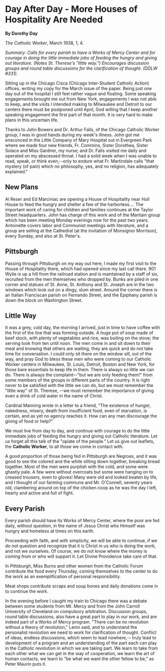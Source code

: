 Day After Day - More Houses of Hospitality Are Needed
=====================================================

**By Dorothy Day**

*The Catholic Worker*, March 1938, 1, 4.

*Summary: Calls for every parish to have a Works of Mercy Center and for
courage in doing the little immediate jobs of feeding the hungry and
giving out literature. (Notes St. Therese's "little way.") Encourages
discussion groups and round table discussions for the clarification of
thought. (DDLW \#331).*

Sitting up in the Chicago Cisca (Chicago Inter-Student Catholic Action)
offices, writing my copy for the March issue of the paper. Being just
one day out of the hospital I still feel rather vague and floating. Some
speaking engagements brought me out from New York, engagements I was not
able to keep, and the visits I intended making to Milwaukee and Detroit
to our centers there must be postponed until April, God willing that I
keep another speaking engagement the first part of that month. It is
very hard to make plans in this uncertain life.

Thanks to John Bowers and Dr. Arthur Falls, of the Chicago Catholic
Worker group, I was in good hands during my week's illness. John got me
ensconced in the Little Company of Mary Hospital out in Evergreen Park
where we made four new friends, Fr. Commins, Sister Dorothea, Sister
Solace and Miss Gardner, my nurse; and Dr. Falls visited me daily and
operated on my abscessed throat. I had a solid week when I was unable to
read, speak, or think even,--only to endure what Fr. Martindale calls
"that mystery (of pain) which no philosophy, yes, and no religion, has
adequately explained."

New Plans
---------

Al Reser and Ed Marciniac are opening a House of Hospitality near Hull
House to feed the hungry and shelter a few of the harborless…. The
important work of caring for children and families continues at the
Taylor Street headquarters. John has charge of this work and of the
Maritain group which has been meeting Monday evenings now for the past
two years. Antoinette covers labor and Communist meetings with
literature, and a group are selling at the Cathedral (at the invitation
of Monsignor Morrison), every Sunday, and also at St. Peter's.

Pittsburgh
----------

Passing through Pittsburgh on my way out here, I made my first visit to
the House of Hospitality there, which had opened since my last call
there. 901 Wylie is up a hill from the railroad station and is
maintained by a staff of six, recruited from the men themselves who
dropped by. Bunks are piled in one corner and statues of St. Anne, St.
Anthony and St. Joseph are in the two windows which look out on a dingy,
slum street. Around the corner there is an Italian Franciscan parish on
Fernando Street, and the Epiphany parish is down the block on Washington
Street.

Little Way
----------

It was a grey, cold day, the morning I arrived, just in time to have
coffee with the first of the line that was forming outside. A huge pot
of soup made of beef stock, with plenty of vegetables and rice, was
boiling on the stove; the serving took from ten until noon. The men come
in and sit down to their meal and knowing that others are waiting, they
are quick and do not take time for conversation. I could only sit there
on the window sill, out of the way, and pray God to bless these men who
were coming to our Catholic Worker centers in Milwaukee, St. Louis,
Detroit, Boston and New York, for those bare essentials to keep life in
them. There is always so little we can do. There is always the
complaint--"but we are only feeding them!" from some members of the
groups in different parts of the country. It is right never to be
satisfied with the little we can do, but we must remember the "little
way" of St. Therese, --we must remember the importance of giving even a
drink of cold water in the name of Christ.

Cardinal Manning wrote in a letter to a friend, "The existence of
hunger, nakedness, misery, death from insufficient food, even of
starvation, is certain, and as yet no agency reaches it. How can any man
discourage the giving of food or help?"

We must live from day to day, and continue with courage to do the little
immediate jobs of feeding the hungry and giving out Catholic literature.
Let us forget all this talk of the "opiate of the people." Let us give
out leaflets, the **Catholic Worker**, to all those we come in contact
with.

A good proportion of those being fed in Pittsburgh are Negroes, and it
was good to see the colored and the white sitting down together,
breaking bread together. Most of the men were purplish with the cold,
and some were ghastly pale. A few were without overcoats but some were
hanging on to creased trousers, even to gloves! Many were old and looked
beaten by life, and I thought of our farming commune and Mr. O'Connell,
seventy years old, clambering around on top of the chicken coop as he
was the day I left, hearty and active and full of fight.

Every Parish
------------

Every parish should have its Works of Mercy Center, where the poor are
fed daily, without question, in the name of Jesus Christ who Himself was
hungry and homeless at times on this earth.

Proceeding with faith, and with simplicity, we will be able to continue,
if we do not question and recognize that it is Christ in us who is doing
the work, and not we ourselves. Of course, we do not know where the
money is coming from or who will support it. Let Divine Providence take
care of that.

In Pittsburgh, Miss Burns and other women from the Catholic Forum
contribute the food every Thursday, coming themselves to the center to
do the work as an exemplification of personal responsibility.

Meat shops contribute scraps and soup bones and daily donations come in
to continue the work.

In the evening before I caught my train to Chicago there was a debate
between some students from Mt. Mercy and from the John Carroll
University of Cleveland on compulsory arbitration. Discussion groups,
round table discussions, also have a great part to play in our work, and
are indeed part of a Works of Mercy program. "There can be no revolution
without a theory of revolution," Lenin said, and to understand the
personalist revolution we need to work for clarification of thought.
Conflict of ideas, endless discussions, which seem to lead nowhere,--
truly lead to development of a program and an understanding of the part
each can play in the Catholic revolution in which we are taking part. We
learn to take from each other what we can get in the way of cooperation,
we learn the art of human contacts, we learn to "be what we want the
other fellow to be," as Peter Maurin puts it.
